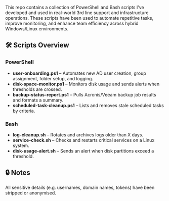 This repo contains a collection of PowerShell and Bash scripts I’ve developed and used in real-world 3rd line support and infrastructure operations. These scripts have been used to automate repetitive tasks, improve monitoring, and enhance team efficiency across hybrid Windows/Linux environments.

## 🛠 Scripts Overview

### PowerShell
- **user-onboarding.ps1** – Automates new AD user creation, group assignment, folder setup, and logging.
- **disk-space-monitor.ps1** – Monitors disk usage and sends alerts when thresholds are crossed.
- **backup-status-report.ps1** – Pulls Acronis/Veeam backup job results and formats a summary.
- **scheduled-task-cleanup.ps1** – Lists and removes stale scheduled tasks by criteria.

### Bash
- **log-cleanup.sh** – Rotates and archives logs older than X days.
- **service-check.sh** – Checks and restarts critical services on a Linux system.
- **disk-usage-alert.sh** – Sends an alert when disk partitions exceed a threshold.

## 🔒 Notes
All sensitive details (e.g. usernames, domain names, tokens) have been stripped or anonymised.
